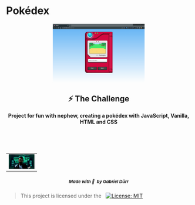 # Pokédex

<div align="center">
        <img align="center" src="./.github/pokedex.gif" alt="Imagem do projeto" width="250px"> 
        
</div>

<h2 id="the_challenge"  align="center">⚡ The Challenge  </h2>

<div align="center">
   <b><p> Project for fun with nephew, creating a <b>pokédex</b> with JavaScript, Vanilla, HTML and CSS</p></b>
</div>

<br/>
<br/>

<h2 id = "author" align="center"></h2>

<table align="center">
  <tr>
      <td>
      <a href="https://github.com/gabriel-durr">
        <img src="./.github/avatar.png" width="70px;" alt="Image Gabriel Dürr Author"/><br>
      </a>
      </td>
  </tr>
</table>

<div align="center">
<sub><b><em>Made with 💜&ensp;by Gabriel Dürr</em></b></sub>
</div>

<h3 id="license" ></h3>

> This project is licensed under the &nbsp; [![License: MIT](https://img.shields.io/badge/License-MIT-yellow.svg)](LICENSE)

</div>

